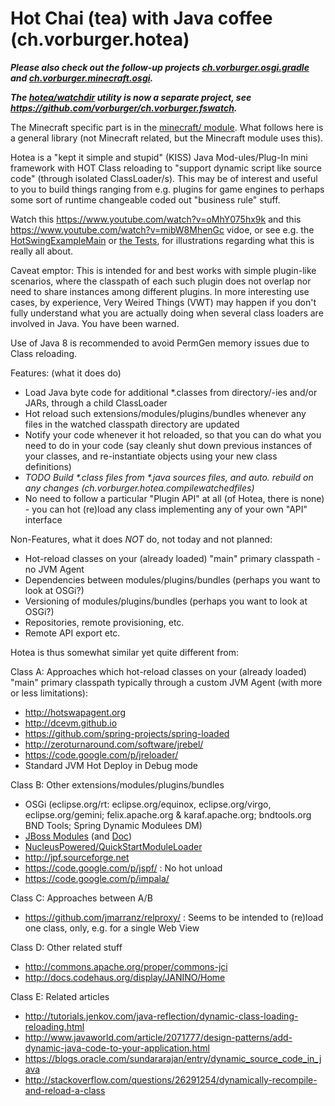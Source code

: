 Hot Chai (tea) with Java coffee (ch.vorburger.hotea)
====

__*Please also check out the follow-up projects [ch.vorburger.osgi.gradle](https://github.com/vorburger/ch.vorburger.osgi.gradle) and [ch.vorburger.minecraft.osgi](https://github.com/vorburger/ch.vorburger.minecraft.osgi).*__

__*The [hotea/watchdir](ch.vorburger.hotea/src/main/java/ch/vorburger/hotea/watchdir) utility is now a separate project, see https://github.com/vorburger/ch.vorburger.fswatch.*__

The Minecraft specific part is in the [minecraft/ module](ch.vorburger.hotea.minecraft). What follows here is a general library (not Minecraft related, but the Minecraft module uses this).

Hotea is a "kept it simple and stupid" (KISS) Java Mod-ules/Plug-In mini framework with HOT Class reloading to "support dynamic script like source code" (through isolated ClassLoader/s).  This may be of interest and useful to you to build things ranging from e.g. plugins for game engines to perhaps some sort of runtime changeable coded out "business rule" stuff.

Watch this https://www.youtube.com/watch?v=oMhY075hx9k and this https://www.youtube.com/watch?v=mibW8MhenGc vidoe, or see e.g. the [HotSwingExampleMain](ch.vorburger.hotea/src/test/java/ch/vorburger/hotea/examples/swing/HotSwingExampleMain.java) or [the Tests](ch.vorburger.hotea/src/test/java/ch/vorburger/hotea/tests/), for illustrations regarding what this is really all about.

Caveat emptor: This is intended for and best works with simple plugin-like scenarios, where the classpath of each such plugin does not overlap nor need to share instances among different plugins. In more interesting use cases, by experience, Very Weired Things (VWT) may happen if you don't fully understand what you are actually doing when several class loaders are involved in Java. You have been warned.

Use of Java 8 is recommended to avoid PermGen memory issues due to Class reloading.

Features: (what it does do)
* Load Java byte code for additional *.classes from directory/-ies and/or JARs, through a child ClassLoader
* Hot reload such extensions/modules/plugins/bundles whenever any files in the watched classpath directory are updated
* Notify your code whenever it hot reloaded, so that you can do what you need to do in your code (say cleanly shut down previous instances of your classes, and re-instantiate objects using your new class definitions) 
* _TODO Build *.class files from *.java sources files, and auto. rebuild on any changes (ch.vorburger.hotea.compilewatchedfiles)_
* No need to follow a particular "Plugin API" at all (of Hotea, there is none) - you can hot (re)load any class implementing any of your own "API" interface

Non-Features, what it does *NOT* do, not today and not planned:
* Hot-reload classes on your (already loaded) "main" primary classpath - no JVM Agent
* Dependencies between modules/plugins/bundles (perhaps you want to look at OSGi?)
* Versioning of modules/plugins/bundles (perhaps you want to look at OSGi?)
* Repositories, remote provisioning, etc.
* Remote API export etc.

Hotea is thus somewhat similar yet quite different from:

Class A: Approaches which hot-reload classes on your (already loaded) "main" primary classpath typically through a custom JVM Agent (with more or less limitations): 

* http://hotswapagent.org
* http://dcevm.github.io
* https://github.com/spring-projects/spring-loaded
* http://zeroturnaround.com/software/jrebel/
* https://code.google.com/p/jreloader/
* Standard JVM Hot Deploy in Debug mode

Class B: Other extensions/modules/plugins/bundles
* OSGi (eclipse.org/rt: eclipse.org/equinox, eclipse.org/virgo, eclipse.org/gemini; felix.apache.org & karaf.apache.org; bndtools.org BND Tools; Spring Dynamic Modulees DM)
* [JBoss Modules](https://github.com/jboss-modules/jboss-modules) (and [Doc](https://docs.jboss.org/author/display/MODULES/Home))
* [NucleusPowered/QuickStartModuleLoader](https://github.com/NucleusPowered/QuickStartModuleLoader)
* http://jpf.sourceforge.net
* https://code.google.com/p/jspf/ : No hot unload
* https://code.google.com/p/impala/

Class C: Approaches between A/B
* https://github.com/jmarranz/relproxy/ : Seems to be intended to (re)load one class, only, e.g. for a single Web View

Class D: Other related stuff
* http://commons.apache.org/proper/commons-jci
* http://docs.codehaus.org/display/JANINO/Home

Class E: Related articles
* http://tutorials.jenkov.com/java-reflection/dynamic-class-loading-reloading.html
* http://www.javaworld.com/article/2071777/design-patterns/add-dynamic-java-code-to-your-application.html
* https://blogs.oracle.com/sundararajan/entry/dynamic_source_code_in_java
* http://stackoverflow.com/questions/26291254/dynamically-recompile-and-reload-a-class

